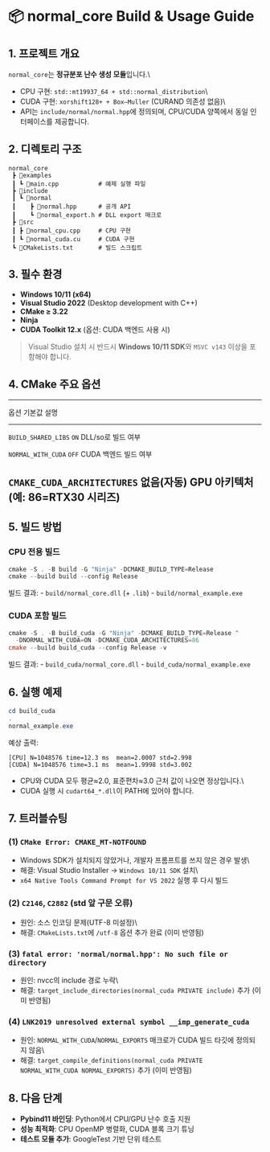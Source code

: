 # 📦 normal_core Build & Usage Guide

## 1. 프로젝트 개요

`normal_core`는 **정규분포 난수 생성 모듈**입니다.\
- CPU 구현: `std::mt19937_64 + std::normal_distribution`\
- CUDA 구현: `xorshift128+ + Box–Muller` (CURAND 의존성 없음)\
- API는 `include/normal/normal.hpp`에 정의되며, CPU/CUDA 양쪽에서 동일
인터페이스를 제공합니다.

## 2. 디렉토리 구조

    normal_core
     ┣ 📂examples
     ┃ ┗ 📜main.cpp           # 예제 실행 파일
     ┣ 📂include
     ┃ ┗ 📂normal
     ┃    ┣ 📜normal.hpp      # 공개 API
     ┃    ┗ 📜normal_export.h # DLL export 매크로
     ┣ 📂src
     ┃ ┣ 📜normal_cpu.cpp     # CPU 구현
     ┃ ┗ 📜normal_cuda.cu     # CUDA 구현
     ┗ 📜CMakeLists.txt       # 빌드 스크립트

## 3. 필수 환경

-   **Windows 10/11 (x64)**
-   **Visual Studio 2022** (Desktop development with C++)
-   **CMake ≥ 3.22**
-   **Ninja**
-   **CUDA Toolkit 12.x** (옵션: CUDA 백엔드 사용 시)

> Visual Studio 설치 시 반드시 **Windows 10/11 SDK**와 `MSVC v143`
> 이상을 포함해야 합니다.

## 4. CMake 주요 옵션

  -------------------------------------------------------------------------------
  옵션                         기본값                       설명
  ---------------------------- ---------------------------- ---------------------
  `BUILD_SHARED_LIBS`          `ON`                         DLL/so로 빌드 여부

  `NORMAL_WITH_CUDA`           `OFF`                        CUDA 백엔드 빌드 여부

  `CMAKE_CUDA_ARCHITECTURES`   없음(자동)                   GPU 아키텍처 (예:
                                                            86=RTX30 시리즈)
  -------------------------------------------------------------------------------

## 5. 빌드 방법

### CPU 전용 빌드

``` powershell
cmake -S . -B build -G "Ninja" -DCMAKE_BUILD_TYPE=Release
cmake --build build --config Release
```

빌드 결과: - `build/normal_core.dll` (+ `.lib`) -
`build/normal_example.exe`

### CUDA 포함 빌드

``` powershell
cmake -S . -B build_cuda -G "Ninja" -DCMAKE_BUILD_TYPE=Release ^
  -DNORMAL_WITH_CUDA=ON -DCMAKE_CUDA_ARCHITECTURES=86
cmake --build build_cuda --config Release -v
```

빌드 결과: - `build_cuda/normal_core.dll` -
`build_cuda/normal_example.exe`

## 6. 실행 예제

``` powershell
cd build_cuda
.
normal_example.exe
```

예상 출력:

    [CPU] N=1048576 time=12.3 ms  mean=2.0007 std=2.998
    [CUDA] N=1048576 time=3.1 ms  mean=1.9998 std=3.002

-   CPU와 CUDA 모두 평균≈2.0, 표준편차≈3.0 근처 값이 나오면 정상입니다.\
-   CUDA 실행 시 `cudart64_*.dll`이 PATH에 있어야 합니다.

## 7. 트러블슈팅

### (1) `CMake Error: CMAKE_MT-NOTFOUND`

-   Windows SDK가 설치되지 않았거나, 개발자 프롬프트를 쓰지 않은 경우
    발생\
-   해결: Visual Studio Installer → `Windows 10/11 SDK` 설치\
-   `x64 Native Tools Command Prompt for VS 2022` 실행 후 다시 빌드

### (2) `C2146`, `C2882` (std 앞 구문 오류)

-   원인: 소스 인코딩 문제(UTF-8 미설정)\
-   해결: `CMakeLists.txt`에 `/utf-8` 옵션 추가 완료 (이미 반영됨)

### (3) `fatal error: 'normal/normal.hpp': No such file or directory`

-   원인: nvcc의 include 경로 누락\
-   해결: `target_include_directories(normal_cuda PRIVATE include)` 추가
    (이미 반영됨)

### (4) `LNK2019 unresolved external symbol __imp_generate_cuda`

-   원인: `NORMAL_WITH_CUDA`/`NORMAL_EXPORTS` 매크로가 CUDA 빌드 타깃에
    정의되지 않음\
-   해결:
    `target_compile_definitions(normal_cuda PRIVATE NORMAL_WITH_CUDA NORMAL_EXPORTS)`
    추가 (이미 반영됨)

## 8. 다음 단계

-   **Pybind11 바인딩**: Python에서 CPU/GPU 난수 호출 지원
-   **성능 최적화**: CPU OpenMP 병렬화, CUDA 블록 크기 튜닝
-   **테스트 모듈 추가**: GoogleTest 기반 단위 테스트
